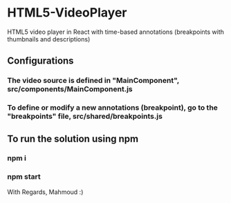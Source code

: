 # HTML5-VideoPlayer

HTML5 video player in React with ​time-based​ ​annotations​ (breakpoints with thumbnails and descriptions)

## Configurations

### The video source is defined in "MainComponent", src/components/MainComponent.js

### To define or modify a new ​annotations​ (breakpoint), go to the "breakpoints" file, src/shared/breakpoints.js

## To run the solution using npm

### npm i

### npm start

With Regards,
Mahmoud :)

